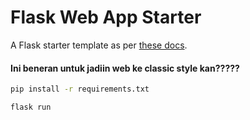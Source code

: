 # Flask Web App Starter

A Flask starter template as per [these docs](https://flask.palletsprojects.com/en/3.0.x/quickstart/#a-minimal-application).

#### Ini beneran untuk jadiin web ke classic style kan?????

```sh
pip install -r requirements.txt
```
```sh
flask run
```
